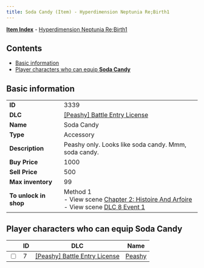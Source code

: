 ```yaml
---
title: Soda Candy (Item) - Hyperdimension Neptunia Re;Birth1
---
```


[**Item Index**](/neptunia/rb1/item/index.html) - [Hyperdimension Neptunia Re;Birth1](/neptunia/rb1)

## Contents

- [Basic information](#basic-information)
- [Player characters who can equip **Soda Candy**](#player-characters-who-can-equip-soda-candy)
## Basic information

|   |   |
| -- | -- |
| **ID** | 3339 |
| **DLC** | [[Peashy] Battle Entry License](/neptunia/rb1/dlc/8-peashy.html) |
| **Name** | Soda Candy |
| **Type** | Accessory |
| **Description** | Peashy only. Looks like soda candy. Mmm, soda candy. |
| **Buy Price** | 1000 |
| **Sell Price** | 500 |
| **Max inventory** | 99 |
| **To unlock in shop** | Method 1<br />- View scene [Chapter 2: Histoire And Arfoire](/neptunia/rb1/scene/1-201-chapter-2-histoire-and-arfoire.html)<br />- View scene [DLC 8 Event 1](/neptunia/rb1/scene/8-5020-dlc-8-event-1.html) |


## Player characters who can equip **Soda Candy**

|    | ID | DLC | Name |
| -- | -- | --- | ---- |
| <input type="checkbox" id="rb1-player-8-7" class="trackbox" /> | 7 | [[Peashy] Battle Entry License](/neptunia/rb1/dlc/8-peashy.html) | [Peashy](/neptunia/rb1/player/8-7-peashy.html) |
